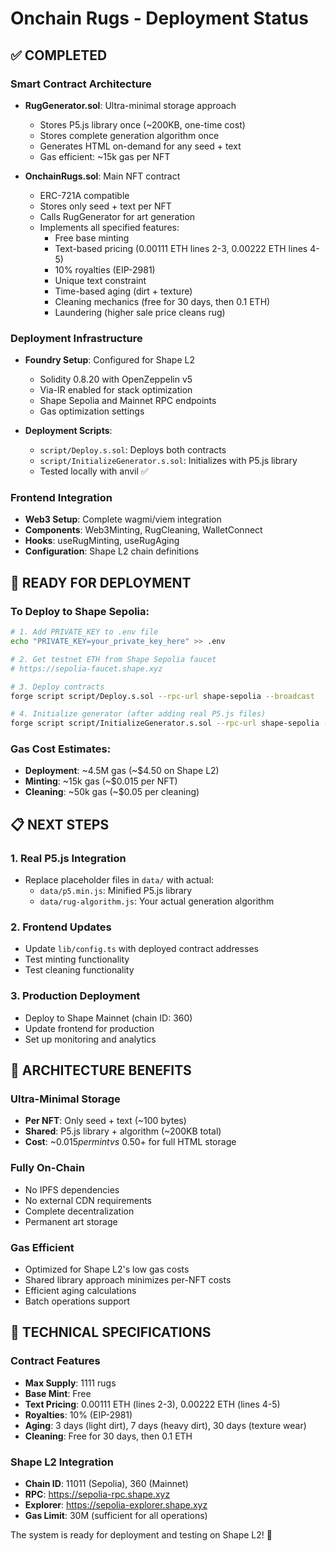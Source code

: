 # Onchain Rugs - Deployment Status

## ✅ COMPLETED

### Smart Contract Architecture
- **RugGenerator.sol**: Ultra-minimal storage approach
  - Stores P5.js library once (~200KB, one-time cost)
  - Stores complete generation algorithm once
  - Generates HTML on-demand for any seed + text
  - Gas efficient: ~15k gas per NFT

- **OnchainRugs.sol**: Main NFT contract
  - ERC-721A compatible
  - Stores only seed + text per NFT
  - Calls RugGenerator for art generation
  - Implements all specified features:
    - Free base minting
    - Text-based pricing (0.00111 ETH lines 2-3, 0.00222 ETH lines 4-5)
    - 10% royalties (EIP-2981)
    - Unique text constraint
    - Time-based aging (dirt + texture)
    - Cleaning mechanics (free for 30 days, then 0.1 ETH)
    - Laundering (higher sale price cleans rug)

### Deployment Infrastructure
- **Foundry Setup**: Configured for Shape L2
  - Solidity 0.8.20 with OpenZeppelin v5
  - Via-IR enabled for stack optimization
  - Shape Sepolia and Mainnet RPC endpoints
  - Gas optimization settings

- **Deployment Scripts**:
  - `script/Deploy.s.sol`: Deploys both contracts
  - `script/InitializeGenerator.s.sol`: Initializes with P5.js library
  - Tested locally with anvil ✅

### Frontend Integration
- **Web3 Setup**: Complete wagmi/viem integration
- **Components**: Web3Minting, RugCleaning, WalletConnect
- **Hooks**: useRugMinting, useRugAging
- **Configuration**: Shape L2 chain definitions

## 🚀 READY FOR DEPLOYMENT

### To Deploy to Shape Sepolia:
```bash
# 1. Add PRIVATE_KEY to .env file
echo "PRIVATE_KEY=your_private_key_here" >> .env

# 2. Get testnet ETH from Shape Sepolia faucet
# https://sepolia-faucet.shape.xyz

# 3. Deploy contracts
forge script script/Deploy.s.sol --rpc-url shape-sepolia --broadcast

# 4. Initialize generator (after adding real P5.js files)
forge script script/InitializeGenerator.s.sol --rpc-url shape-sepolia --broadcast
```

### Gas Cost Estimates:
- **Deployment**: ~4.5M gas (~$4.50 on Shape L2)
- **Minting**: ~15k gas (~$0.015 per NFT)
- **Cleaning**: ~50k gas (~$0.05 per cleaning)

## 📋 NEXT STEPS

### 1. Real P5.js Integration
- Replace placeholder files in `data/` with actual:
  - `data/p5.min.js`: Minified P5.js library
  - `data/rug-algorithm.js`: Your actual generation algorithm

### 2. Frontend Updates
- Update `lib/config.ts` with deployed contract addresses
- Test minting functionality
- Test cleaning functionality

### 3. Production Deployment
- Deploy to Shape Mainnet (chain ID: 360)
- Update frontend for production
- Set up monitoring and analytics

## 🎯 ARCHITECTURE BENEFITS

### Ultra-Minimal Storage
- **Per NFT**: Only seed + text (~100 bytes)
- **Shared**: P5.js library + algorithm (~200KB total)
- **Cost**: ~$0.015 per mint vs ~$0.50+ for full HTML storage

### Fully On-Chain
- No IPFS dependencies
- No external CDN requirements
- Complete decentralization
- Permanent art storage

### Gas Efficient
- Optimized for Shape L2's low gas costs
- Shared library approach minimizes per-NFT costs
- Efficient aging calculations
- Batch operations support

## 🔧 TECHNICAL SPECIFICATIONS

### Contract Features
- **Max Supply**: 1111 rugs
- **Base Mint**: Free
- **Text Pricing**: 0.00111 ETH (lines 2-3), 0.00222 ETH (lines 4-5)
- **Royalties**: 10% (EIP-2981)
- **Aging**: 3 days (light dirt), 7 days (heavy dirt), 30 days (texture wear)
- **Cleaning**: Free for 30 days, then 0.1 ETH

### Shape L2 Integration
- **Chain ID**: 11011 (Sepolia), 360 (Mainnet)
- **RPC**: https://sepolia-rpc.shape.xyz
- **Explorer**: https://sepolia-explorer.shape.xyz
- **Gas Limit**: 30M (sufficient for all operations)

The system is ready for deployment and testing on Shape L2! 🚀
